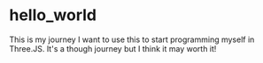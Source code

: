 # hello_world
This is my journey
I want to use this to start programming myself in Three.JS. It's a though journey but I think it may worth it!
